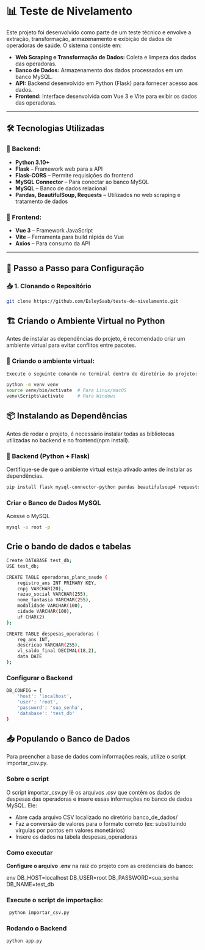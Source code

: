 # 📊 Teste de Nivelamento

Este projeto foi desenvolvido como parte de um teste técnico e envolve a extração, transformação, armazenamento e exibição de dados de operadoras de saúde. O sistema consiste em:

- **Web Scraping e Transformação de Dados:** Coleta e limpeza dos dados das operadoras.
- **Banco de Dados:** Armazenamento dos dados processados em um banco MySQL.
- **API:** Backend desenvolvido em Python (Flask) para fornecer acesso aos dados.
- **Frontend:** Interface desenvolvida com Vue 3 e Vite para exibir os dados das operadoras.

---

## 🛠 **Tecnologias Utilizadas**

### 📌 Backend:

- **Python 3.10+**
- **Flask** – Framework web para a API
- **Flask-CORS** – Permite requisições do frontend
- **MySQL Connector** – Para conectar ao banco MySQL
- **MySQL** – Banco de dados relacional
- **Pandas, BeautifulSoup, Requests** – Utilizados no web scraping e tratamento de dados

### 🎨 Frontend:

- **Vue 3** – Framework JavaScript
- **Vite** – Ferramenta para build rápida do Vue
- **Axios** – Para consumo da API

---

## 🚀 **Passo a Passo para Configuração**

### 📥 **1. Clonando o Repositório**

````bash
git clone https://github.com/EsleySaab/teste-de-nivelamento.git
````


## 🏗️ Criando o Ambiente Virtual no Python

Antes de instalar as dependências do projeto, é recomendado criar um ambiente virtual para evitar conflitos entre pacotes.

### 📌 Criando o ambiente virtual:

````bash
Execute o seguinte comando no terminal dentro do diretório do projeto:

python -m venv venv
source venv/bin/activate  # Para Linux/macOS
venv\Scripts\activate     # Para Windows
````

## 📦 Instalando as Dependências

Antes de rodar o projeto, é necessário instalar todas as bibliotecas utilizadas no backend e no frontend(npm install).

### 🔹 Backend (Python + Flask)

Certifique-se de que o ambiente virtual esteja ativado antes de instalar as dependências.

```bash
pip install flask mysql-connector-python pandas beautifulsoup4 requests flask-cors
````

### Criar o Banco de Dados MySQL

Acesse o MySQL
```bash
mysql -u root -p
````

## Crie o bando de dados e tabelas

```bash
Create DATABASE test_db;
USE test_db;

CREATE TABLE operadoras_plano_saude (
    registro_ans INT PRIMARY KEY,
    cnpj VARCHAR(20),
    razao_social VARCHAR(255),
    nome_fantasia VARCHAR(255),
    modalidade VARCHAR(100),
    cidade VARCHAR(100),
    uf CHAR(2)
);

CREATE TABLE despesas_operadoras (
    reg_ans INT,
    descricao VARCHAR(255),
    vl_saldo_final DECIMAL(18,2),
    data DATE
);
````

### Configurar o Backend

```bash
DB_CONFIG = {
    'host': 'localhost',
    'user': 'root',
    'password': 'sua_senha',
    'database': 'test_db'
}
````

## 📥 **Populando o Banco de Dados**

Para preencher a base de dados com informações reais, utilize o script importar_csv.py.

### **Sobre o script**
O script importar_csv.py lê os arquivos .csv que contêm os dados de despesas das operadoras e insere essas informações no banco de dados MySQL. Ele:

- Abre cada arquivo CSV localizado no diretório banco_de_dados/
- Faz a conversão de valores para o formato correto (ex: substituindo vírgulas por pontos em valores monetários)
- Insere os dados na tabela despesas_operadoras

### **Como executar**

 **Configure o arquivo .env** na raiz do projeto com as credenciais do banco:
   
env
   DB_HOST=localhost
   DB_USER=root
   DB_PASSWORD=sua_senha
   DB_NAME=test_db

   ### Execute o script de importação:

   ```bash
    python importar_csv.py
   ```


### Rodando o Backend

```bash
python app.py
````
